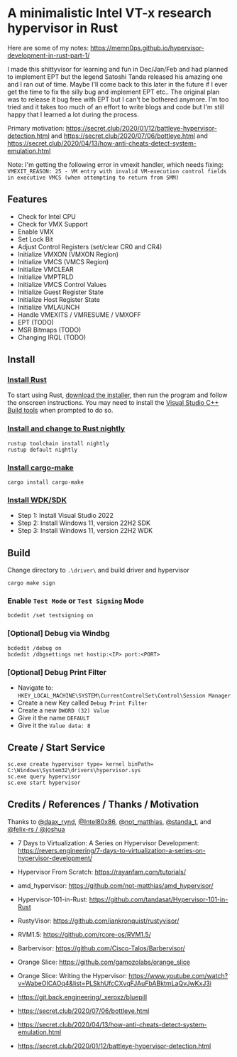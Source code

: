 # A minimalistic Intel VT-x research hypervisor in Rust

Here are some of my notes: https://memn0ps.github.io/hypervisor-development-in-rust-part-1/

I made this shittyvisor for learning and fun in Dec/Jan/Feb and had planned to implement EPT but the legend Satoshi Tanda released his amazing one and I ran out of time. Maybe I'll come back to this later in the future if I ever get the time to fix the silly bug and implement EPT etc.. The original plan was to release it bug free with EPT but I can't be bothered anymore. I'm too tried and it takes too much of an effort to write blogs and code but I'm still happy that I learned a lot during the process.

Primary motivation: https://secret.club/2020/01/12/battleye-hypervisor-detection.html and https://secret.club/2020/07/06/bottleye.html and https://secret.club/2020/04/13/how-anti-cheats-detect-system-emulation.html

Note: I'm getting the following error in vmexit handler, which needs fixing: `VMEXIT_REASON: 25 - VM entry with invalid VM-execution control fields in executive VMCS (when attempting to return from SMM)`

## Features

* Check for Intel CPU
* Check for VMX Support
* Enable VMX
* Set Lock Bit
* Adjust Control Registers (set/clear CR0 and CR4)
* Initialize VMXON (VMXON Region)
* Initialize VMCS (VMCS Region)
* Initialize VMCLEAR
* Initialize VMPTRLD
* Initialize VMCS Control Values
* Initialize Guest Register State
* Initialize Host Register State
* Initialize VMLAUNCH
* Handle VMEXITS / VMRESUME / VMXOFF
* EPT (TODO)
* MSR Bitmaps (TODO)
* Changing IRQL (TODO)

## Install

### [Install Rust](https://www.rust-lang.org/tools/install)

To start using Rust, [download the installer](https://www.rust-lang.org/tools/install), then run the program and follow the onscreen instructions. You may need to install the [Visual Studio C++ Build tools](https://visualstudio.microsoft.com/visual-cpp-build-tools/) when prompted to do so.


### [Install and change to Rust nightly](https://rust-lang.github.io/rustup/concepts/channels.html)

```
rustup toolchain install nightly
rustup default nightly
```

### [Install cargo-make](https://github.com/sagiegurari/cargo-make)

```
cargo install cargo-make
```

### [Install WDK/SDK](https://docs.microsoft.com/en-us/windows-hardware/drivers/download-the-wdk)

* Step 1: Install Visual Studio 2022
* Step 2: Install Windows 11, version 22H2 SDK
* Step 3: Install Windows 11, version 22H2 WDK

## Build

Change directory to `.\driver\` and build driver and hypervisor

```
cargo make sign
```

### Enable `Test Mode` or `Test Signing` Mode 

```
bcdedit /set testsigning on
```

### [Optional] Debug via Windbg

```
bcdedit /debug on
bcdedit /dbgsettings net hostip:<IP> port:<PORT>
```

### [Optional] Debug Print Filter

* Navigate to: `HKEY_LOCAL_MACHINE\SYSTEM\CurrentControlSet\Control\Session Manager`
* Create a new Key called `Debug Print Filter`
* Create a new `DWORD (32) Value`
* Give it the name `DEFAULT`
* Give it the `Value data: 8`

## Create / Start Service

```
sc.exe create hypervisor type= kernel binPath= C:\Windows\System32\drivers\hypervisor.sys
sc.exe query hypervisor
sc.exe start hypervisor
```

## Credits / References / Thanks / Motivation

Thanks to [@daax_rynd](https://twitter.com/daax_rynd), [@Intel80x86](https://twitter.com/Intel80x86), [@not_matthias](https://twitter.com/not_matthias), [@standa_t](https://twitter.com/standa_t), and [@felix-rs / @joshuа](https://github.com/felix-rs)

* 7 Days to Virtualization: A Series on Hypervisor Development: https://revers.engineering/7-days-to-virtualization-a-series-on-hypervisor-development/

* Hypervisor From Scratch: https://rayanfam.com/tutorials/

* amd_hypervisor: https://github.com/not-matthias/amd_hypervisor/

* Hypervisor-101-in-Rust: https://github.com/tandasat/Hypervisor-101-in-Rust

* RustyVisor: https://github.com/iankronquist/rustyvisor/

* RVM1.5: https://github.com/rcore-os/RVM1.5/

* Barbervisor: https://github.com/Cisco-Talos/Barbervisor/

* Orange Slice: https://github.com/gamozolabs/orange_slice

* Orange Slice: Writing the Hypervisor: https://www.youtube.com/watch?v=WabeOICAOq4&list=PLSkhUfcCXvqFJAuFbABktmLaQvJwKxJ3i

* https://git.back.engineering/_xeroxz/bluepill

* https://secret.club/2020/07/06/bottleye.html

* https://secret.club/2020/04/13/how-anti-cheats-detect-system-emulation.html

* https://secret.club/2020/01/12/battleye-hypervisor-detection.html
